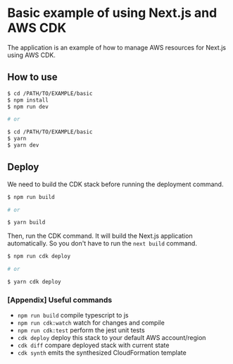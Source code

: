 # Basic example of using Next.js and AWS CDK

The application is an example of how to manage AWS resources for Next.js using AWS CDK.

## How to use

```bash
$ cd /PATH/TO/EXAMPLE/basic
$ npm install
$ npm run dev

# or

$ cd /PATH/TO/EXAMPLE/basic
$ yarn
$ yarn dev
```

## Deploy

We need to build the CDK stack before running the deployment command.

```bash
$ npm run build

# or

$ yarn build
```

Then, run the CDK command.
It will build the Next.js application automatically.
So you don't have to run the `next build` command.

```bash
$ npm run cdk deploy

# or

$ yarn cdk deploy
```

### [Appendix] Useful commands

 * `npm run build`   compile typescript to js
 * `npm run cdk:watch`   watch for changes and compile
 * `npm run cdk:test`    perform the jest unit tests
 * `cdk deploy`      deploy this stack to your default AWS account/region
 * `cdk diff`        compare deployed stack with current state
 * `cdk synth`       emits the synthesized CloudFormation template
